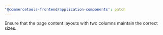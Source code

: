 ```yaml
---
'@commercetools-frontend/application-components': patch
---
```


Ensure that the page content layouts with two columns maintain the correct sizes.
